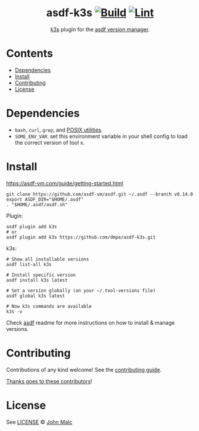 <div align="center">

# asdf-k3s [![Build](https://github.com/dmpe/asdf-k3s/actions/workflows/build.yml/badge.svg)](https://github.com/dmpe/asdf-k3s/actions/workflows/build.yml) [![Lint](https://github.com/dmpe/asdf-k3s/actions/workflows/lint.yml/badge.svg)](https://github.com/dmpe/asdf-k3s/actions/workflows/lint.yml)

[k3s](https://github.com/k3s-io/k3s) plugin for the [asdf version manager](https://asdf-vm.com).

</div>

# Contents

- [Dependencies](#dependencies)
- [Install](#install)
- [Contributing](#contributing)
- [License](#license)

# Dependencies

- `bash`, `curl`, `grep`, and [POSIX utilities](https://pubs.opengroup.org/onlinepubs/9699919799/idx/utilities.html).
- `SOME_ENV_VAR`: set this environment variable in your shell config to load the correct version of tool x.

# Install

https://asdf-vm.com/guide/getting-started.html

```shell
git clone https://github.com/asdf-vm/asdf.git ~/.asdf --branch v0.14.0
export ASDF_DIR="$HOME/.asdf"
. "$HOME/.asdf/asdf.sh"
```

Plugin:

```shell
asdf plugin add k3s
# or
asdf plugin add k3s https://github.com/dmpe/asdf-k3s.git
```

k3s:

```shell
# Show all installable versions
asdf list-all k3s

# Install specific version
asdf install k3s latest

# Set a version globally (on your ~/.tool-versions file)
asdf global k3s latest

# Now k3s commands are available
k3s -v
```

Check [asdf](https://github.com/asdf-vm/asdf) readme for more instructions on how to
install & manage versions.

# Contributing

Contributions of any kind welcome! See the [contributing guide](contributing.md).

[Thanks goes to these contributors](https://github.com/dmpe/asdf-k3s/graphs/contributors)!

# License

See [LICENSE](LICENSE) © [John Malc](https://github.com/dmpe/)
